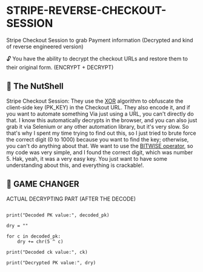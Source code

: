 # STRIPE-REVERSE-CHECKOUT-SESSION


Stripe Checkout Session to grab Payment information (Decrypted and kind of reverse engineered version)


🔓 You have the ability to decrypt the checkout URLs and restore them to their original form. (ENCRYPT + DECRYPT)

## 🧾 The NutShell

Stripe Checkout Session: They use the [XOR](https://en.wikipedia.org/wiki/XOR_cipher) algorithm to obfuscate the client-side key (PK_KEY) in the Checkout URL. They also encode it, and if you want to automate something Via just using a URL, you can't directly do that. I know this automatically decrypts in the browser, and you can also just grab it via Selenium or any other automation library, but it's very slow. So that's why I spent my time trying to find out this, so I just tried to brute force the correct digit (0 to 1000) because you want to find the key; otherwise, you can't do anything about that. We want to use the [BITWISE operator](https://en.wikipedia.org/wiki/XOR_cipher), so my code was very simple, and I found the correct digit, which was number 5. Hak, yeah, it was a very easy key. You just want to have some understanding about this, and everything is crackable!.

## 🔑 GAME CHANGER 

ACTUAL DECRYPTING PART (AFTER THE DECODE)

```

print("Decoded PK value:", decoded_pk)

dry = ""

for c in decoded_pk:
    dry += chr(5 ^ c)

print("Decoded ck value:", ck)

print("Decrypted PK value:", dry)

```
